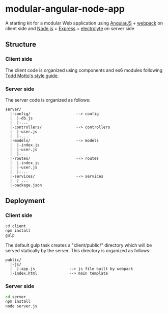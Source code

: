 # modular-angular-node-app
A starting kit for a modular Web application using [AngularJS](https://angularjs.org/) + [webpack](http://webpack.github.io/) on client side and [Node.js](https://nodejs.org/) + [Express](http://expressjs.com/) + [electrolyte](https://github.com/jaredhanson/electrolyte) on server side

Structure
---------

### Client side

The client code is organized using components and es6 modules following [Todd Motto's style guide](https://github.com/toddmotto/angular-styleguide).

### Server side

The server code is organized as follows:

```
server/
  |-config/                    --> config
  |  |-db.js
  |  |-...
  |-controllers/               --> controllers
  |  |-user.js
  |  |-...
  |-models/                    --> models
  |  |-index.js
  |  |-user.js
  |  |-...
  |-routes/                    --> routes
  |  |-index.js
  |  |-user.js
  |  |-...
  |-services/                  --> services
  |  |-...
  |-package.json
```

Deployment
----------

### Client side

```sh
cd client
npm install
gulp
```

The default gulp task creates a "client/public/" directory which will be served statically by the server.
This directory is organized as follows:
```
public/
  |-js/
  |  |-app.js               --> js file built by webpack
  |-index.html              --> main template
```

### Server side

```sh
cd server
npm install
node server.js
```
